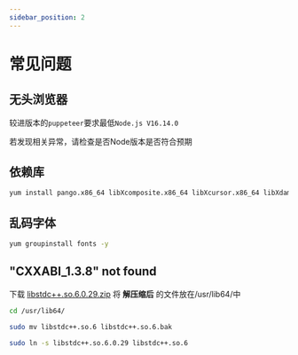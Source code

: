 ```yaml
---
sidebar_position: 2
---
```


# 常见问题


## 无头浏览器

较进版本的`puppeteer`要求最低`Node.js V16.14.0`

若发现相关异常，请检查是否Node版本是否符合预期

## 依赖库 

```sh
yum install pango.x86_64 libXcomposite.x86_64 libXcursor.x86_64 libXdamage.x86_64 libXext.x86_64 libXi.x86_64 libXtst.x86_64 cups-libs.x86_64 libXScrnSaver.x86_64 libXrandr.x86_64 GConf2.x86_64 alsa-lib.x86_64 atk.x86_64 gtk3.x86_64 -y
```

## 乱码字体

```sh
yum groupinstall fonts -y
```

## "CXXABI_1.3.8" not found 

下载 [libstdc++.so.6.0.29.zip](https://baiyin1314.lanzouq.com/i8Nr21ig8hyf) 将 **解压缩后** 的文件放在/usr/lib64/中

```sh
cd /usr/lib64/
```
 
```sh
sudo mv libstdc++.so.6 libstdc++.so.6.bak
```

```sh
sudo ln -s libstdc++.so.6.0.29 libstdc++.so.6
```